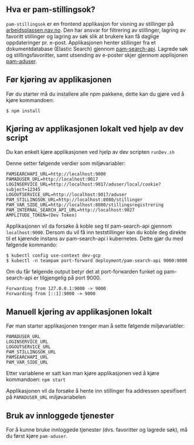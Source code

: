 ## Hva er pam-stillingsok?
`pam-stillingsok` er en frontend applikasjon for visning av stillinger på [arbeidsplassen.nav.no](https://arbeidsplassen.nav.no). Den har ansvar for filtrering av stillinger, lagring av favoritt stillinger og lagring av søk slik at brukere kan få daglige oppdateringer pr. e-post. Applikasjonen henter stillinger fra et dokumentdatabase (Elastic Search) gjennom [pam-search-api](https://github.com/navikt/pam-search-api). Lagrede søk og stillingsfavoritter, samt utsending av e-poster skjer gjennom applisjonen [pam-aduser](https://github.com/navikt/pam-aduser).

## Før kjøring av applikasjonen
Før du starter må du installere alle npm pakkene, dette kan du gjøre ved å kjøre kommandoen: 
```
$ npm install
```


## Kjøring av applikasjonen lokalt ved hjelp av dev script 
Du kan enkelt kjøre applikasjonen ved hjelp av dev scripten `runDev.sh`

Denne setter følgende verdier som miljøvariabler: 
```
PAMSEARCHAPI_URL=http://localhost:9000
PAMADUSER_URL=http://localhost:9017
LOGINSERVICE_URL=http://localhost:9017/aduser/local/cookie?subject=12345
LOGOUTSERVICE_URL=http://localhost:9017/aduser
PAM_STILLINGSOK_URL=http://localhost:8080/stillinger
PAM_VAR_SIDE_URL=http://localhost:8080/stillingsregistrering
PAM_INTERNAL_SEARCH_API_URL=http://localhost:9027
AMPLITUDE_TOKEN=(Dev Token)
```

Applikasjonen vil da forsøke å koble seg til pam-search-api gjennom `localhost:9000`.
Dersom du vil få inn teststillinger kan du koble deg direkte til et kjørende instans av pam-search-api i kubernetes. Dette gjør du med følgende kommando:
```
$ kubectl config use-context dev-gcp
$ kubectl -n teampam port-forward deployment/pam-search-api 9000:9000
```

Om du får følgende output betyr det at port-forwarden funket og pam-search-api er tilgjengelig på port 9000. 
```
Forwarding from 127.0.0.1:9000 -> 9000
Forwarding from [::1]:9000 -> 9000
```

## Manuell kjøring av applikasjonen lokalt 
Før man starter applikasjonen trenger man å sette følgende miljøvariabler:

```
PAMADUSER_URL
LOGINSERVICE_URL
LOGOUTSERVICE_URL
PAM_STILLINGSOK_URL
PAMSEARCHAPI_URL
PAM_VAR_SIDE_URL
```

Etter variablene er satt kan man kjøre applikasjonen ved å kjøre kommandoen: 
``npm start``

Applikasjonen vil da forsøke å hente inn stillinger fra addressen spesifisert på ``PAMADUSER_URL`` miljøvariabelen


## Bruk av innloggede tjenester
For å kunne bruke innloggede tjenester (dvs. favoritter og lagrede søk), må du først kjøre `pam-aduser`.

